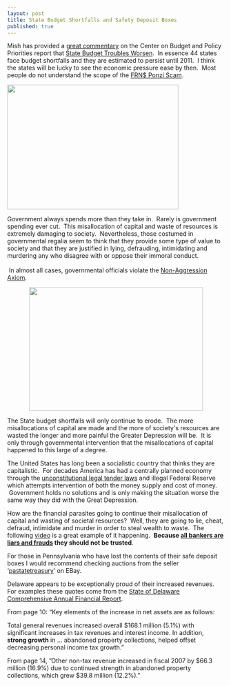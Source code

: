 ```yaml
---
layout: post
title: State Budget Shortfalls and Safety Deposit Boxes
published: true
---
```

<p style="text-align: left;">Mish has provided a <a href="http://globaleconomicanalysis.blogspot.com/2009/01/44-states-face-huge-budget-shortfalls.html" target="_blank">great commentary</a> on the Center on Budget and Policy Priorities report that <a href="http://www.cbpp.org/9-8-08sfp.htm" target="_blank">State Budget Troubles Worsen</a>.  In essence 44 states face budget shortfalls and they are estimated to persist until 2011.  I think the states will be lucky to see the economic pressure ease by then.  Most people do not understand the scope of the <a href="http://www.runtogold.com/2009/01/united-states-treasuries-are-the-biggest-bubble-of-all/" target="_blank">FRN$ Ponzi Scam</a>.</p>
<p style="text-align: left;"><img class="aligncenter" title="44 States Face Budget Shortfalls" src="{{ site.baseurl }}/images/44states.png" alt="" width="397" height="289" /></p>
<p>Government always spends more than they take in.  Rarely is government spending ever cut.  This misallocation of capital and waste of resources is extremely damaging to society.  Nevertheless, those costumed in governmental regalia seem to think that they provide some type of value to society and that they are justified in lying, defrauding, intimidating and murdering any who disagree with or oppose their immoral conduct. <br/><br/> In almost all cases, governmental officials violate the <a href="http://www.runtogold.com/2008/12/a-free-speech-infringment-against-tallan-lanz/" target="_blank">Non-Aggression Axiom</a>.</p>
<p style="text-align: center;"><img class="aligncenter" title="How bad will the State Budget Deficits Get" src="{{ site.baseurl }}/images/how-bad.png" alt="" width="403" height="287" /></p>
<p style="text-align: left;">The State budget shortfalls will only continue to erode.  The more misallocations of capital are made and the more of society's resources are wasted the longer and more painful the Greater Depression will be.  It is only through governmental intervention that the misallocations of capital happened to this large of a degree.</p>
<p style="text-align: left;">The United States has long been a socialistic country that thinks they are capitalistic.  For decades America has had a centrally planned economy through the <a href="http://www.runtogold.com/2008/04/daily-source-code-752/" target="_blank">unconstitutional legal tender laws</a> and illegal Federal Reserve which attempts intervention of both the money supply and cost of money.  Government holds no solutions and is only making the situation worse the same way they did with the Great Depression.</p>
<p>How are the financial parasites going to continue their misallocation of capital and wasting of societal resources?  Well, they are going to lie, cheat, defraud, intimidate and murder in order to steal wealth to waste.  The following <a href="http://www.youtube.com/watch?v=UdB2YiymmUc" target="_blank">video</a> is a great example of it happening.  <strong>Because </strong><a href="http://www.runtogold.com/2008/10/all-bankers-are-liars-and-frauds/" target="_blank"><strong>all bankers are liars and frauds</strong></a><strong> they should </strong><strong>not be trusted</strong>.</p>
<p><span>For those in Pennsylvania who have lost the contents of their safe deposit boxes I would recommend checking auctions from the seller ‘<a href="http://feedback.ebay.com/ws/eBayISAPI.dll?ViewFeedback2&amp;userid=pastatetreasury&amp;ftab=AllFeedback&amp;sspagename=STRK:ME:UFS" target="_blank">pastatetreasury</a>’ on EBay.</span></p>
<p><span>Delaware appears to be exceptionally proud of their increased revenues.  For examples these quotes come from the <a href="http://accounting.delaware.gov/2007cafr.pdf" target="_blank">State of Delaware Comprehensive Annual Financial Report</a>.</span></p>
<p><span>From page 10: “Key elements of the increase in net assets are as follows:</span></p>
<p><span>Total general revenues increased overall $168.1 million (5.1%) with significant increases in tax revenues and interest income. In addition, <strong>strong growth</strong> in ... abandoned property collections, helped offset decreasing personal income tax growth.”</span></p>
<p><span>From page 14, ”Other non-tax revenue increased in fiscal 2007 by $66.3 million (16.9%) due to continued strength in abandoned property collections, which grew $39.8 million (12.2%).”</span></p>
